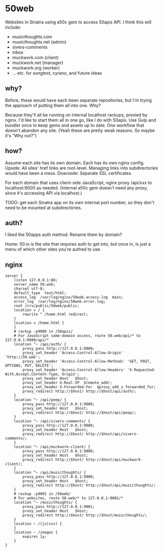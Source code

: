 # 50web

Websites in Sinatra using a50c gem to access 50apis API.  I think this will include:

* musicthoughts.com
* musicthoughts.net (admin)
* sivers-comments
* inbox
* muckwork.com (client)
* muckwork.net (manager)
* muckwork.org (worker)
* … etc. for songtest, cyrano, and future ideas

## why?

Before, these would have each been separate repositories, but I'm trying the approach of putting them all into one.  Why?

Because they'll all be running on internal localhost rackups, proxied by nginx.  I'd like to start them all in one go, like I do with 50apis.  Use Gulp and bundler once to keep gems and assets up to date.  One workflow that doesn't abandon any site.  (Yeah these are pretty weak reasons.  So maybe it's “Why not?”)

## how?

Assume each site has its own domain.  Each has its own nginx config.
Upside: All sites' href links are root-level.  Managing links into subdirectories would have been a mess.
Downside: Separate SSL certificates.

For each domain that uses client-side JavaScript, nginx proxy /api/xxx to localhost:9000 as needed.
(Internal a50c gem doesn't need any proxy, since it's accessing API via localhost.)

TODO: get each Sinatra app on its own internal port number, so they don't need to be mounted at subdirectories.

## auth?

I liked the 50apps auth method.  Rename them by domain?

Home: 50.io is the site that requires auth to get into, but once in, is just a menu of which other sites you're authed to use.

## nginx

    server {
    	listen 127.0.0.1:80;
    	server_name 50.web;
    	charset utf-8;
    	default_type  text/html;
    	access_log  /var/log/nginx/50web.access.log  main;
    	error_log  /var/log/nginx/50web.error.log;
    	root /srv/public/50web/public;
    	location = / {
    		rewrite ^ /home.html redirect;
    	}
    	location = /home.html {
    	}
    	# rackup -p9000 in /50apis/
    	# For JavaScript same-domain access, route 50.web/api/* to 127.0.0.1:9000/api/*
    	location ^~ /api/auth/ {
    		proxy_pass http://127.0.0.1:9000;
    		proxy_set_header 'Access-Control-Allow-Origin' 'http://50.web';
    		proxy_set_header 'Access-Control-Allow-Methods' 'GET, POST, OPTIONS, PUT, DELETE';
    		proxy_set_header 'Access-Control-Allow-Headers' 'X-Requested-With,Accept,Content-Type, Origin';
    		proxy_set_header Host	$host;
    		proxy_set_header X-Real-IP	$remote_addr;
    		proxy_set_header X-Forwarded-For  $proxy_add_x_forwarded_for;
    		proxy_redirect http://$host/ http://$host/api/auth/;
    	}
    	location ^~ /api/peep/ {
    		proxy_pass http://127.0.0.1:9000;
    		proxy_set_header Host	$host;
    		proxy_redirect http://$host/ http://$host/api/peep/;
    	}
    	location ^~ /api/sivers-comments/ {
    		proxy_pass http://127.0.0.1:9000;
    		proxy_set_header Host	$host;
    		proxy_redirect http://$host/ http://$host/api/sivers-comments/;
    	}
    	location ^~ /api/muckwork-client/ {
    		proxy_pass http://127.0.0.1:9000;
    		proxy_set_header Host	$host;
    		proxy_redirect http://$host/ http://$host/api/muckwork-client/;
    	}
    	location ^~ /api/musicthoughts/ {
    		proxy_pass http://127.0.0.1:9000;
    		proxy_set_header Host	$host;
    		proxy_redirect http://$host/ http://$host/api/musicthoughts/;
    	}
    	# rackup -p9001 in /50web/
    	# For websites, route 50.web/* to 127.0.0.1:9001/*
    	location ^~ /musicthoughts/ {
    		proxy_pass http://127.0.0.1:9001;
    		proxy_set_header Host	$host;
    		proxy_redirect http://$host/ http://$host/musicthoughts/;
    	}
    	location ~ /(js|css) {
    	}
    	location ~ /images {
    		expires 1y;
    	}
    }



